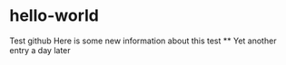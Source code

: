 # hello-world
Test github 
Here is some new information about this test
** Yet another entry a day later
